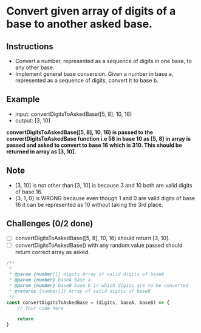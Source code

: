 # Convert given array of digits of a base to another asked base.

## Instructions

- Convert a number, represented as a sequence of digits in one base, to any other base.
- Implement general base conversion. Given a number in base a, represented as a sequence of digits, convert it to base b.

## Example

- input: convertDigitsToAskedBase([5, 8], 10, 16)
- output: [3, 10]

**convertDigitsToAskedBase([5, 8], 10, 16) is passed to the convertDigitsToAskedBase function i.e 58 in base 10 as [5, 8] in array is passed and asked to convert to base 16 which is 310. This should be returned in array as [3, 10].**

## Note

- [3, 10] is not other than [3, 10] is because 3 and 10 both are valid digits of base 16.
- [3, 1, 0] is WRONG because even though 1 and 0 are valid digits of base 16 it can be represented as 10 without taking the 3rd place.

## Challenges (0/2 done)

- [ ] convertDigitsToAskedBase([5, 8], 10, 16) should return [3, 10].
- [ ] convertDigitsToAskedBase() with any random value passed should return correct array as asked.

```js
/**
 *
 * @param {number[]} digits Array of valid digits of baseA
 * @param {number} baseA base a
 * @param {number} baseB base b in which digits are to be converted
 * @returns {number[]} Array of valid digits of baseB
 */
const convertDigitsToAskedBase = (digits, baseA, baseB) => {
	// Your code here

	return
}
```
